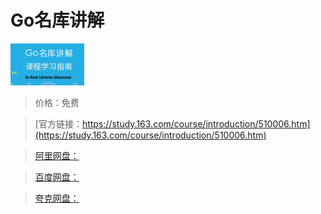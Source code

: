 # Go名库讲解

![img](../../../assets/study163/free/1825928174022334377.png)

> 价格：免费

> [官方链接：https://study.163.com/course/introduction/510006.htm](https://study.163.com/course/introduction/510006.htm)

> [阿里网盘：]()

> [百度网盘：]()

> [夸克网盘：]()

